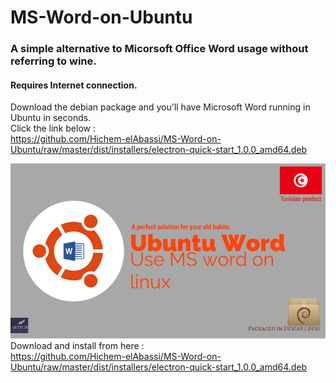 # MS-Word-on-Ubuntu
### A simple alternative to Micorsoft Office Word usage without referring to wine. ###
#### Requires Internet connection. ####

Download the debian package and you'll have Microsoft Word running in Ubuntu in seconds.<br>
Click the link below :<br>
https://github.com/Hichem-elAbassi/MS-Word-on-Ubuntu/raw/master/dist/installers/electron-quick-start_1.0.0_amd64.deb

![](https://github.com/Hichem-elAbassi/MS-Word-on-Ubuntu/blob/master/facebook-promotion-banner.png)<br>
Download and install from here :<br>
https://github.com/Hichem-elAbassi/MS-Word-on-Ubuntu/raw/master/dist/installers/electron-quick-start_1.0.0_amd64.deb
